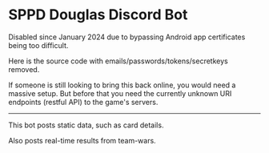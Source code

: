# SPPD Douglas Discord Bot

Disabled since January 2024 due to bypassing Android app certificates being too difficult.

Here is the source code with emails/passwords/tokens/secretkeys removed.

If someone is still looking to bring this back online, you would need a massive setup. But before that you need the currently unknown URI endpoints (restful API) to the game's servers.

----

This bot posts static data, such as card details.

Also posts real-time results from team-wars.
